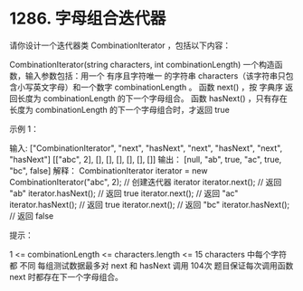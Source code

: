 # 1286. 字母组合迭代器

请你设计一个迭代器类 CombinationIterator ，包括以下内容：

CombinationIterator(string characters, int combinationLength) 一个构造函数，输入参数包括：用一个 有序且字符唯一 的字符串 characters（该字符串只包含小写英文字母）和一个数字 combinationLength 。
函数 next() ，按 字典序 返回长度为 combinationLength 的下一个字母组合。
函数 hasNext() ，只有存在长度为 combinationLength 的下一个字母组合时，才返回 true
 

示例 1：

输入:
["CombinationIterator", "next", "hasNext", "next", "hasNext", "next", "hasNext"]
[["abc", 2], [], [], [], [], [], []]
输出：
[null, "ab", true, "ac", true, "bc", false]
解释：
CombinationIterator iterator = new CombinationIterator("abc", 2); // 创建迭代器 iterator
iterator.next(); // 返回 "ab"
iterator.hasNext(); // 返回 true
iterator.next(); // 返回 "ac"
iterator.hasNext(); // 返回 true
iterator.next(); // 返回 "bc"
iterator.hasNext(); // 返回 false
 

提示：

1 <= combinationLength <= characters.length <= 15
 characters 中每个字符都 不同
每组测试数据最多对 next 和 hasNext 调用 104次
题目保证每次调用函数 next 时都存在下一个字母组合。